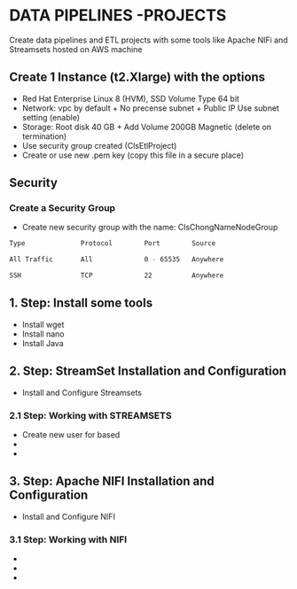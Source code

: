 # DATA PIPELINES -PROJECTS
Create data pipelines and ETL projects with some tools like Apache NIFi and Streamsets hosted on AWS machine


## Create 1 Instance (t2.Xlarge) with the options
* Red Hat Enterprise Linux 8 (HVM), SSD Volume Type 64 bit
* Network: vpc by default + No precense subnet + Public IP Use subnet  setting (enable)
* Storage: Root disk 40 GB + Add Volume 200GB Magnetic (delete on termination)
* Use security group created (ClsEtlProject)
* Create or use new .pem key (copy this file in a secure place)

## Security

### Create a Security Group

* Create new security group with the name: ClsChongNameNodeGroup
```bash
Type              Protocol        Port        Source

All Traffic       All             0 - 65535   Anywhere   

SSH               TCP             22          Anywhere
```

## 1. Step: Install some tools
  * Install wget
  * Install nano
  * Install Java

## 2. Step: StreamSet Installation and Configuration
  * Install and Configure Streamsets 
  
### 2.1 Step: Working with STREAMSETS
  * Create new user for based 
  * 
  *  
  
## 3. Step: Apache NIFI Installation and Configuration
  * Install and Configure NIFI 
  
### 3.1 Step: Working with NIFI
  *  
  * 
  *
  


